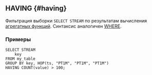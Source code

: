 ## HAVING {#having}

Фильтрация выборки `SELECT STREAM` по результатам вычисления [агрегатных функций](../../../builtins/aggregation.md). Синтаксис аналогичен [WHERE](../../select_stream.md#where).

### Примеры

``` yql
SELECT STREAM
    key
FROM my_table
GROUP BY key, HOP(ts, "PT1M", "PT1M", "PT1M")
HAVING COUNT(value) > 100;
```
